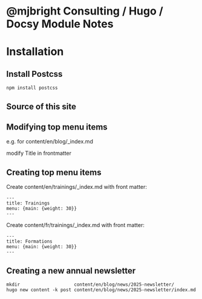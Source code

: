 # @mjbright Consulting / Hugo / Docsy Module Notes

# Installation

## Install Postcss

```
npm install postcss
```

## Source of this site

## Modifying top menu items

e.g. for 
content/en/blog/_index.md

modify Title in frontmatter

## Creating top menu items

Create content/en/trainings/_index.md with front matter:

```
---
title: Trainings
menu: {main: {weight: 30}}
---
```
Create content/fr/trainings/_index.md with front matter:

```
---
title: Formations
menu: {main: {weight: 30}}
---
```

## Creating a new annual newsletter

```
mkdir                    content/en/blog/news/2025-newsletter/
hugo new content -k post content/en/blog/news/2025-newsletter/index.md
```

